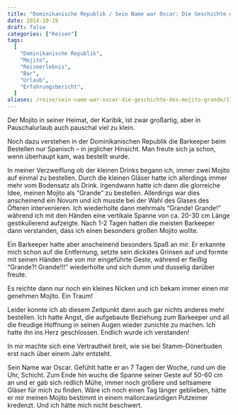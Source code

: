 ```yaml
---
title: "Dominikanische Republik / Sein Name war Oscar: Die Geschichte des Mojito Grande."
date: 2014-10-19
draft: false
categories: ["Reisen"]
tags:
  [
    "Dominikanische Republik",
    "Mojito",
    "Reiseerlebnis",
    "Bar",
    "Urlaub",
    "Erfahrungsbericht",
  ]
aliases: /reise/sein-name-war-oscar-die-geschichte-des-mojito-grande/1125
---
```


Der Mojito in seiner Heimat, der Karibik, ist zwar großartig, aber in Pauschalurlaub auch pauschal viel zu klein.

Noch dazu verstehen in der Dominikanischen Republik die Barkeeper beim Bestellen nur Spanisch – in jeglicher Hinsicht. Man freute sich ja schon, wenn überhaupt kam, was bestellt wurde.

In meiner Verzweiflung ob der kleinen Drinks begann ich, immer zwei Mojito auf einmal zu bestellen. Durch die kleinen Gläser hatte ich allerdings immer mehr vom Bodensatz als Drink. Irgendwann hatte ich dann die glorreiche Idee, meinen Mojito als “Grande” zu bestellen. Allerdings war dies anscheinend ein Novum und ich musste bei der Wahl des Glases des Öfteren intervenieren. Ich wiederholte dann mehrmals “Grande! Grande!” während ich mit den Händen eine vertikale Spanne von ca. 20-30 cm Länge gestikulierend aufzeigte. Nach 1-2 Tagen hatten die meisten Barkeeper dann verstanden, dass ich einen besonders großen Mojito wollte.

Ein Barkeeper hatte aber anscheinend besonders Spaß an mir. Er erkannte mich schon auf die Entfernung, setzte sein dickstes Grinsen auf und formte mit seinen Händen die von mir eingeführte Geste, während er fleißig “Grande?! Grande!!!” wiederholte und sich dumm und dusselig darüber freute.

Es reichte dann nur noch ein kleines Nicken und ich bekam immer einen mir genehmen Mojito. Ein Traum!

Leider konnte ich ab diesem Zeitpunkt dann auch gar nichts anderes mehr bestellen. Ich hatte Angst, die aufgebaute Beziehung zum Barkeeper und all die freudige Hoffnung in seinen Augen wieder zunichte zu machen. Ich hatte ihn ins Herz geschlossen. Endlich wurde ich verstanden!

In mir machte sich eine Vertrautheit breit, wie sie bei Stamm-Dönerbuden erst nach über einem Jahr entsteht.

Sein Name war Oscar. Gefühlt hatte er an 7 Tagen der Woche, rund um die Uhr, Schicht. Zum Ende hin wuchs die Spanne seiner Geste auf 50-60 cm an und er gab sich redlich Mühe, immer noch größere und seltsamere Gläser für mich zu finden. Wäre ich noch einen Tag länger geblieben, hätte er mir meinen Mojito bestimmt in einem mallorcawürdigen Putzeimer kredenzt. Und ich hätte mich nicht beschwert.
